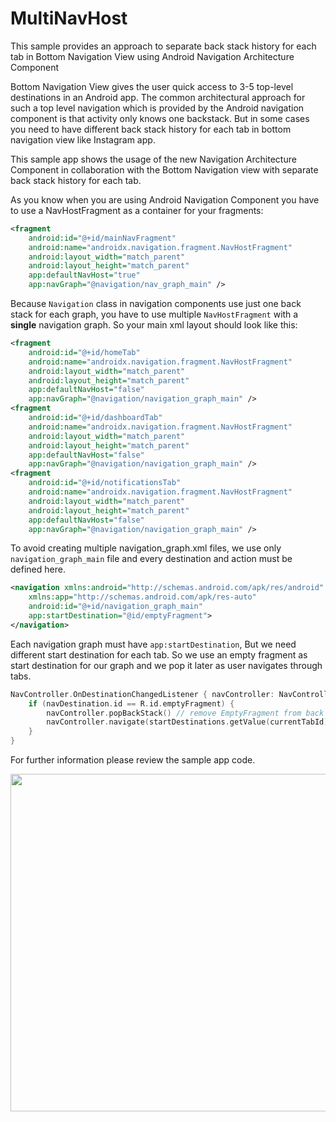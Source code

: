 # MultiNavHost
This sample provides an approach to separate back stack history for each tab in Bottom Navigation View using Android Navigation Architecture Component

Bottom Navigation View gives the user quick access to 3-5 top-level destinations in an Android app. The common architectural approach for such a top level navigation which is provided by the Android navigation component is that activity only knows one backstack.
But in some cases you need to have different back stack history for each tab in bottom navigation view like Instagram app. 

This sample app shows the usage of the new Navigation Architecture Component in collaboration with the Bottom Navigation view with separate back stack history for each tab.

As you know when you are using Android Navigation Component you have to use a NavHostFragment as a container for your fragments:

```xml
<fragment
    android:id="@+id/mainNavFragment"
    android:name="androidx.navigation.fragment.NavHostFragment"
    android:layout_width="match_parent"
    android:layout_height="match_parent"
    app:defaultNavHost="true"
    app:navGraph="@navigation/nav_graph_main" />
```

Because `Navigation` class in navigation components use just one back stack for each graph, you have to use multiple `NavHostFragment` with a **single** navigation graph. So your main xml layout should look like this:

```xml
<fragment
    android:id="@+id/homeTab"
    android:name="androidx.navigation.fragment.NavHostFragment"
    android:layout_width="match_parent"
    android:layout_height="match_parent"
    app:defaultNavHost="false"
    app:navGraph="@navigation/navigation_graph_main" />
<fragment
    android:id="@+id/dashboardTab"
    android:name="androidx.navigation.fragment.NavHostFragment"
    android:layout_width="match_parent"
    android:layout_height="match_parent"
    app:defaultNavHost="false"
    app:navGraph="@navigation/navigation_graph_main" />
<fragment
    android:id="@+id/notificationsTab"
    android:name="androidx.navigation.fragment.NavHostFragment"
    android:layout_width="match_parent"
    android:layout_height="match_parent"
    app:defaultNavHost="false"
    app:navGraph="@navigation/navigation_graph_main" />
```

To avoid creating multiple navigation_graph.xml files, we use only `navigation_graph_main` file and every destination and action must be defined here.

```xml
<navigation xmlns:android="http://schemas.android.com/apk/res/android"
    xmlns:app="http://schemas.android.com/apk/res-auto"
    android:id="@+id/navigation_graph_main"
    app:startDestination="@id/emptyFragment">
</navigation>
```
Each navigation graph must have `app:startDestination`, But we need
different start destination for each tab. So we use an empty fragment as start destination for our graph and we pop it later as user navigates through tabs.

```kotlin
NavController.OnDestinationChangedListener { navController: NavController, navDestination: NavDestination, _: Bundle? ->
    if (navDestination.id == R.id.emptyFragment) {
        navController.popBackStack() // remove EmptyFragment from back stack
        navController.navigate(startDestinations.getValue(currentTabId))
    }
}
```

For further information please review the sample app code.

<img src="https://github.com/moallemi/MultiNavHost/blob/master/.github/demo.gif?raw=true" width="540">


